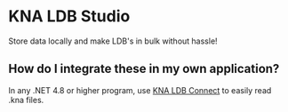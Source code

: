 # KNA LDB Studio
Store data locally and make LDB's in bulk without hassle!

## How do I integrate these in my own application?
In any .NET 4.8 or higher program, use [KNA LDB Connect](https://github.com/AyanWasTaken/KnaLDBConnect/releases/tag/Connect) to easily read .kna files.
